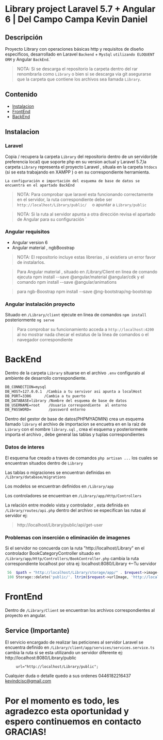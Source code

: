 # Library project Laravel 5.7 + Angular 6 | Del Campo Campa Kevin Daniel
## Descripción
Proyecto Library con operaciones básicas http y requisitos de diseño especificos, desarrollado en Laravel  `Backend` + `MysSql` `utilizando ELOQUENT ORM`
y Angular `BackEnd`.`
> NOTA: Si se descarga el repositorio la carpeta dentro del rar renombrarla como `Library` o bien si se descarga via git asegurarse que la carpeta que contiene los archivos sea llamada `Library`.

## Contenido
- [Instalacion](#instalacion)
- [FrontEnd](#frontEnd)
- [BackEnd](#BackEnd)

## Instalacion
### Laravel

Copia / recupera la carpeta `Library` del repositorio dentro de un servidor(de preferencia local) que soporte php en su version actual y Laravel 5.7,la carpeta `Library` representa el proyecto  Laravel , situala en la carpeta `htdocs` (si se esta trabajando en XAMPP  ) o en su correspondiente herramienta.

`La configuración e importación del esquema de base de datos se encuentra en el apartado BackEnd`
> NOTA: Para comprobar que laravel esta funcionando correctamente en el servidor, la ruta correspondiente debe ser `http://localhost/Library/public/  ` o apuntar a `Library/public`

> NOTA: Si la ruta al servidor apunta a otra dirección revisa el apartado de Angular para su configuración `

### Angular requisitos
- Angular version 6
- Angular material , ngbBoostrap

> NOTA: El repositorio incluye estas librerias , si existiera un error favor de instalarlos.


 > Para Angular material , situado en /Library/Client en linea de     comando   ejecuta npm install --save @angular/material @angular/cdk y el  comando
    npm install --save @angular/animations

> para ngb-Boostrap npm install --save @ng-bootstrap/ng-bootstrap
### Angular instalación proyecto
Situado en `/Library/client` ejecute en linea de comandos `npm install` posteriormente `ng serve`
> Para comprobar su funcionamiento acceda a `http://localhost:4200` al no mostrar nada checar el estatus de la linea de comandos o el navegador correspondiente

# BackEnd

Dentro de la carpeta `Library` situarse en el archivo `.env`
configuralo al ambiente de desarrollo correspondiente.
```html
DB_CONNECTION=mysql
DB_HOST=127.0.0.1  /Cambia a tu servivor asi apunta a localHost
DB_PORT=3306      /Cambia a tu puerto
DB_DATABASE=library /Nombre del esquema de base de datos
DB_USERNAME=root    /Usuario correspondiente  al entorno
DB_PASSWORD=        /password entorno
```
Dentro del gestor de base de datos(PHPMYADMIN) crea un esquema llamado
`library` el archivo de importacion se encuetra en en la raiz de `Library` con el nombre `library.sql` , crea el esquema y posteriormente importa el archivo , debe general las tablas y tuplas correspondientes
### Datos de interes

El esquema fue creado a traves de comandos `php artisan ...` los cuales se encuentran situados dentro de `Library`

Las tablas o migraciones se encuentran definidas en `/Library/database/migrations`

Los modelos se encuentran definidos en `/Library/app`

Los controladores se encuentran en  `/Library/app/Http/Controllers`

La relación entre modelo vista y controlador , esta definida en `/Library/routes/api.php` dentro del archivo se especifican las rutas al servidor ej:
> http://localhost/Library/public/api/get-user

### Problemas con inserción o eliminación de imagenes

Si el servidor no concuerda con la ruta "http://localhost/Library" en el controlador  BookCategoryController situado en `/Library/app/Http/Controllers/BookController.php` cambia la ruta correspondiente  localhost por otra ej: localhost:8080/Library <--Tu servidor
```php
 56  $path = "http://localhost/Library/storage/app/" . $request->image->store('public');
 108 Storage::delete('public/'. ltrim($request->urlImage, 'http://localhost/Library/storage/app/public/')  );
```
# FrontEnd
Dentro de `/Library/Client` se encuentran los archivos correspondientes al proyecto en angular.
## Service (Importante)
El servicio encargado de realizar las peticiones al servidor Laravel se encuentra definido en `/Library/client/app/services/services.service.ts` cambia la ruta si se esta utilizando un servidor diferente ej:
http://localhost:8080/Library/public
```javascritp
     url="http://localhost/Library/public";
```
Cualquier duda o detalle quedo a sus ordenes 0446182216437 kevindcisc@gmail.com
# Por el momento es todo, les agradezco esta oportunidad y espero continuemos en contacto GRACIAS!
